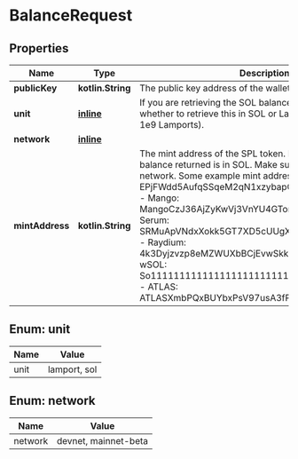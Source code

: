 
# BalanceRequest

## Properties
Name | Type | Description | Notes
------------ | ------------- | ------------- | -------------
**publicKey** | **kotlin.String** | The public key address of the wallet | 
**unit** | [**inline**](#Unit) | If you are retrieving the SOL balance, you can select whether to retrieve this in SOL or Lamport units (1 SOL &#x3D; 1e9 Lamports). |  [optional]
**network** | [**inline**](#Network) |  |  [optional]
**mintAddress** | **kotlin.String** | The mint address of the SPL token. If not provided, the balance returned is in SOL. Make sure to use the correct network.  Some example mint addresses: - USDC: EPjFWdd5AufqSSqeM2qN1xzybapC8G4wEGGkZwyTDt1v - Mango: MangoCzJ36AjZyKwVj3VnYU4GTonjfVEnJmvvWaxLac - Serum: SRMuApVNdxXokk5GT7XD5cUUgXMBCoAz2LHeuAoKWRt - Raydium: 4k3Dyjzvzp8eMZWUXbBCjEvwSkkk59S5iCNLY3QrkX6R - wSOL: So11111111111111111111111111111111111111112 - ATLAS: ATLASXmbPQxBUYbxPsV97usA3fPQYEqzQBUHgiFCUsXx |  [optional]


<a name="Unit"></a>
## Enum: unit
Name | Value
---- | -----
unit | lamport, sol


<a name="Network"></a>
## Enum: network
Name | Value
---- | -----
network | devnet, mainnet-beta



